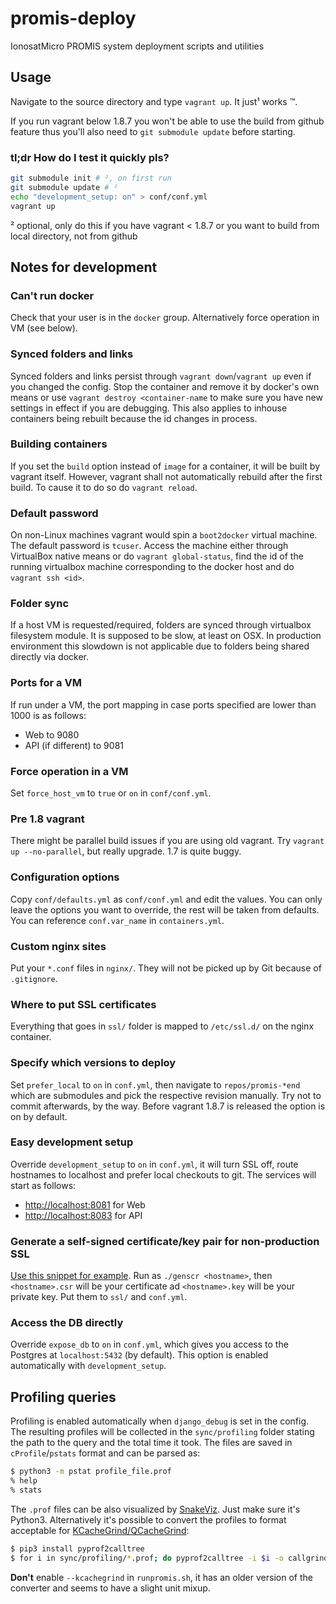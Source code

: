 # promis-deploy
IonosatMicro PROMIS system deployment scripts and utilities

## Usage
Navigate to the source directory and type `vagrant up`. It just¹ works ™.

If you run vagrant below 1.8.7 you won't be able to use the build from github feature thus you'll also need to `git submodule update` before starting.

### tl;dr How do I test it quickly pls?
```BASH
git submodule init # ², on first run
git submodule update # ²
echo "development_setup: on" > conf/conf.yml
vagrant up
```
² optional, only do this if you have vagrant < 1.8.7 or you want to build from local directory, not from github

## Notes for development
### Can't run docker
Check that your user is in the `docker` group. Alternatively force operation in VM (see below).

### Synced folders and links
Synced folders and links persist through `vagrant down`/`vagrant up` even if you changed the config. Stop the container and remove it by docker's own means or use `vagrant destroy <container-name` to make sure you have new settings in effect if you are debugging. This also applies to inhouse containers being rebuilt because the id changes in process.

### Building containers
If you set the `build` option instead of `image` for a container, it will be built by vagrant itself. However, vagrant shall not automatically rebuild after the first build. To cause it to do so do `vagrant reload`.

### Default password
On non-Linux machines vagrant would spin a `boot2docker` virtual machine. The default password is `tcuser`. Access the machine either through VirtualBox native means or do `vagrant global-status`, find the id of the running virtualbox machine corresponding to the docker host and do `vagrant ssh <id>`.

### Folder sync
If a host VM is requested/required, folders are synced through virtualbox filesystem module. It is supposed to be slow, at least on OSX. In production environment this slowdown is not applicable due to folders being shared directly via docker.

### Ports for a VM
If run under a VM, the port mapping in case ports specified are lower than 1000 is as follows:
  - Web to 9080
  - API (if different) to 9081

### Force operation in a VM
Set `force_host_vm` to `true` or `on` in `conf/conf.yml`.

### Pre 1.8 vagrant
There might be parallel build issues if you are using old vagrant. Try `vagrant up --no-parallel`, but really upgrade. 1.7 is quite buggy.

### Configuration options
Copy `conf/defaults.yml` as `conf/conf.yml` and edit the values. You can only leave the options you want to override, the rest will be taken from defaults. You can reference `conf.var_name` in `containers.yml`.

### Custom nginx sites
Put your `*.conf` files in `nginx/`. They will not be picked up by Git because of `.gitignore`.

### Where to put SSL certificates
Everything that goes in `ssl/` folder is mapped to `/etc/ssl.d/` on the nginx container.

### Specify which versions to deploy
Set `prefer_local` to `on` in `conf.yml`, then navigate to `repos/promis-*end` which are submodules and pick the respective revision manually. Try not to commit afterwards, by the way. Before vagrant 1.8.7 is released the option is on by default.

### Easy development setup
Override `development_setup` to `on` in `conf.yml`, it will turn SSL off, route hostnames to localhost and prefer local checkouts to git. The services will start as follows:
  - <http://localhost:8081> for Web
  - <http://localhost:8083> for API

### Generate a self-signed certificate/key pair for non-production SSL
[Use this snippet for example](http://www.codegists.com/snippet/shell/gencsr_nickgravel_shell). Run as `./genscr <hostname>`, then `<hostname>.csr` will be your certificate ad `<hostname>.key` will be your private key. Put them to `ssl/` and `conf.yml`.

### Access the DB directly
Override `expose_db` to `on` in `conf.yml`, which gives you access to the Postgres at `localhost:5432` (by default). This option is enabled automatically with `development_setup`.

## Profiling queries

Profiling is enabled automatically when `django_debug` is set in the config. The resulting profiles will be collected in the `sync/profiling` folder stating the path to the query and the total time it took. The files are saved in `cProfile`/`pstats` format and can be parsed as:

```BASH
$ python3 -m pstat profile_file.prof
% help
% stats
```

The `.prof` files can be also visualized by [SnakeViz](https://jiffyclub.github.io/snakeviz/). Just make sure it's Python3. Alternatively it's possible to convert the profiles to format acceptable for [KCacheGrind/QCacheGrind](https://kcachegrind.github.io/html/Home.html):

```BASH
$ pip3 install pyprof2calltree
$ for i in sync/profiling/*.prof; do pyprof2calltree -i $i -o callgrind.$i.txt; done
```

**Don't** enable `--kcachegrind` in `runpromis.sh`, it has an older version of the converter and seems to have a slight unit mixup.
